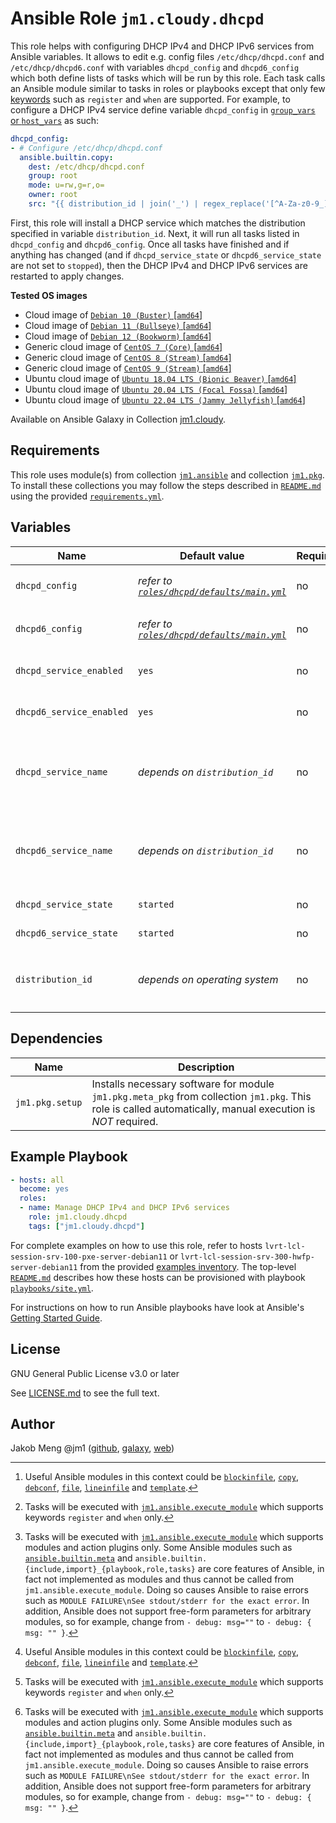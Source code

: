 # Ansible Role `jm1.cloudy.dhcpd`

This role helps with configuring DHCP IPv4 and DHCP IPv6 services from Ansible variables. It allows to edit e.g. config
files `/etc/dhcp/dhcpd.conf` and `/etc/dhcp/dhcpd6.conf` with variables `dhcpd_config` and `dhcpd6_config` which both
define lists of tasks which will be run by this role. Each task calls an Ansible module similar to tasks in roles or
playbooks except that only few [keywords][playbooks-keywords] such as `register` and `when` are supported. For example,
to configure a DHCP IPv4 service define variable `dhcpd_config` in [`group_vars` or `host_vars`][ansible-inventory] as
such:

```yml
dhcpd_config:
- # Configure /etc/dhcp/dhcpd.conf
  ansible.builtin.copy:
    dest: /etc/dhcp/dhcpd.conf
    group: root
    mode: u=rw,g=r,o=
    owner: root
    src: "{{ distribution_id | join('_') | regex_replace('[^A-Za-z0-9_]', '_') + '/etc/dhcp/dhcpd.conf' }}"
```

First, this role will install a DHCP service which matches the distribution specified in variable `distribution_id`.
Next, it will run all tasks listed in `dhcpd_config` and `dhcpd6_config`. Once all tasks have finished and if anything
has changed (and if `dhcpd_service_state` or `dhcpd6_service_state` are not set to `stopped`), then the DHCP IPv4 and
DHCP IPv6 services are restarted to apply changes.

[ansible-inventory]: https://docs.ansible.com/ansible/latest/user_guide/intro_inventory.html
[playbooks-keywords]: https://docs.ansible.com/ansible/latest/reference_appendices/playbooks_keywords.html

**Tested OS images**
- Cloud image of [`Debian 10 (Buster)` \[`amd64`\]](https://cdimage.debian.org/cdimage/openstack/current/)
- Cloud image of [`Debian 11 (Bullseye)` \[`amd64`\]](https://cdimage.debian.org/images/cloud/bullseye/latest/)
- Cloud image of [`Debian 12 (Bookworm)` \[`amd64`\]](https://cdimage.debian.org/images/cloud/bookworm/)
- Generic cloud image of [`CentOS 7 (Core)` \[`amd64`\]](https://cloud.centos.org/centos/7/images/)
- Generic cloud image of [`CentOS 8 (Stream)` \[`amd64`\]](https://cloud.centos.org/centos/8-stream/x86_64/images/)
- Generic cloud image of [`CentOS 9 (Stream)` \[`amd64`\]](https://cloud.centos.org/centos/9-stream/x86_64/images/)
- Ubuntu cloud image of [`Ubuntu 18.04 LTS (Bionic Beaver)` \[`amd64`\]](https://cloud-images.ubuntu.com/bionic/current/)
- Ubuntu cloud image of [`Ubuntu 20.04 LTS (Focal Fossa)` \[`amd64`\]](https://cloud-images.ubuntu.com/focal/)
- Ubuntu cloud image of [`Ubuntu 22.04 LTS (Jammy Jellyfish)` \[`amd64`\]](https://cloud-images.ubuntu.com/jammy/)

Available on Ansible Galaxy in Collection [jm1.cloudy](https://galaxy.ansible.com/jm1/cloudy).

## Requirements

This role uses module(s) from collection [`jm1.ansible`][galaxy-jm1-ansible] and collection [`jm1.pkg`][galaxy-jm1-pkg].
To install these collections you may follow the steps described in [`README.md`][jm1-cloudy-readme] using the provided
[`requirements.yml`][jm1-cloudy-requirements].

[galaxy-jm1-ansible]: https://galaxy.ansible.com/jm1/ansible
[galaxy-jm1-pkg]: https://galaxy.ansible.com/jm1/pkg
[jm1-cloudy-readme]: ../../README.md
[jm1-cloudy-requirements]: ../../requirements.yml

## Variables

| Name                     | Default value                  | Required | Description |
| ------------------------ | ------------------------------ | -------- | ----------- |
| `dhcpd_config`           | *refer to [`roles/dhcpd/defaults/main.yml`](defaults/main.yml)* | no | List of tasks to run [^example-modules] [^supported-keywords] [^supported-modules], e.g. to configure `/etc/dhcp/dhcpd.conf` |
| `dhcpd6_config`          | *refer to [`roles/dhcpd/defaults/main.yml`](defaults/main.yml)* | no | List of tasks to run [^example-modules] [^supported-keywords] [^supported-modules], e.g. to configure `/etc/dhcp/dhcpd6.conf` |
| `dhcpd_service_enabled`  | `yes`                          | no       | Whether the DHCP IPv4 service should start on boot |
| `dhcpd6_service_enabled` | `yes`                          | no       | Whether the DHCP IPv6 service should start on boot |
| `dhcpd_service_name`     | *depends on `distribution_id`* | no       | Name of the DHCP IPv4 service, e.g. `isc-dhcp-server` on Debian and `dhcpd.service` on Red Hat Enterprise Linux |
| `dhcpd6_service_name`    | *depends on `distribution_id`* | no       | Name of the DHCP IPv6 service, e.g. `isc-dhcp-server6` on Ubuntu and `dhcpd6.service` on Red Hat Enterprise Linux |
| `dhcpd_service_state`    | `started`                      | no       | State of the DHCP IPv4 service |
| `dhcpd6_service_state`   | `started`                      | no       | State of the DHCP IPv6 service |
| `distribution_id`        | *depends on operating system*  | no       | List which uniquely identifies a distribution release, e.g. `[ 'Debian', '10' ]` for `Debian 10 (Buster)` |

[^supported-modules]: Tasks will be executed with [`jm1.ansible.execute_module`][jm1-ansible-execute-module] which
supports modules and action plugins only. Some Ansible modules such as [`ansible.builtin.meta`][ansible-builtin-meta]
and `ansible.builtin.{include,import}_{playbook,role,tasks}` are core features of Ansible, in fact not implemented as
modules and thus cannot be called from `jm1.ansible.execute_module`. Doing so causes Ansible to raise errors such as
`MODULE FAILURE\nSee stdout/stderr for the exact error`. In addition, Ansible does not support free-form parameters
for arbitrary modules, so for example, change from `- debug: msg=""` to `- debug: { msg: "" }`.

[^supported-keywords]: Tasks will be executed with [`jm1.ansible.execute_module`][jm1-ansible-execute-module] which
supports keywords `register` and `when` only.

[^example-modules]: Useful Ansible modules in this context could be [`blockinfile`][ansible-builtin-blockinfile],
[`copy`][ansible-builtin-copy], [`debconf`][ansible-builtin-debconf], [`file`][ansible-builtin-file], [`lineinfile`][
ansible-builtin-lineinfile] and [`template`][ansible-builtin-template].

[ansible-builtin-blockinfile]: https://docs.ansible.com/ansible/latest/collections/ansible/builtin/blockinfile_module.html
[ansible-builtin-copy]: https://docs.ansible.com/ansible/latest/collections/ansible/builtin/copy_module.html
[ansible-builtin-debconf]: https://docs.ansible.com/ansible/latest/collections/ansible/builtin/debconf_module.html
[ansible-builtin-file]: https://docs.ansible.com/ansible/latest/collections/ansible/builtin/file_module.html
[ansible-builtin-lineinfile]: https://docs.ansible.com/ansible/latest/collections/ansible/builtin/lineinfile_module.html
[ansible-builtin-meta]: https://docs.ansible.com/ansible/latest/collections/ansible/builtin/meta_module.html
[ansible-builtin-template]: https://docs.ansible.com/ansible/latest/collections/ansible/builtin/template_module.html
[jm1-ansible-execute-module]: https://github.com/JM1/ansible-collection-jm1-ansible/blob/master/plugins/modules/execute_module.py

## Dependencies

| Name               | Description                                                                                                                                                 |
| ------------------ | ----------------------------------------------------------------------------------------------------------------------------------------------------------- |
| `jm1.pkg.setup`    | Installs necessary software for module `jm1.pkg.meta_pkg` from collection `jm1.pkg`. This role is called automatically, manual execution is *NOT* required. |

## Example Playbook

```yml
- hosts: all
  become: yes
  roles:
  - name: Manage DHCP IPv4 and DHCP IPv6 services
    role: jm1.cloudy.dhcpd
    tags: ["jm1.cloudy.dhcpd"]
```

For complete examples on how to use this role, refer to hosts `lvrt-lcl-session-srv-100-pxe-server-debian11` or
`lvrt-lcl-session-srv-300-hwfp-server-debian11` from the provided [examples inventory][inventory-example]. The top-level
[`README.md`][jm1-cloudy-readme] describes how these hosts can be provisioned with playbook [`playbooks/site.yml`][
playbook-site-yml].

[inventory-example]: ../../inventory/
[playbook-site-yml]: ../../playbooks/site.yml

For instructions on how to run Ansible playbooks have look at Ansible's
[Getting Started Guide](https://docs.ansible.com/ansible/latest/network/getting_started/first_playbook.html).

## License

GNU General Public License v3.0 or later

See [LICENSE.md](../../LICENSE.md) to see the full text.

## Author

Jakob Meng
@jm1 ([github](https://github.com/jm1), [galaxy](https://galaxy.ansible.com/jm1), [web](http://www.jakobmeng.de))
